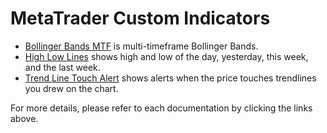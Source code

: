 # MetaTrader Custom Indicators

* [Bollinger Bands MTF] is multi-timeframe Bollinger Bands.
* [High Low Lines] shows high and low of the day,
yesterday, this week, and the last week.
* [Trend Line Touch Alert] shows alerts when the price touches trendlines you drew on the chart.

For more details, please refer to each documentation
by clicking the links above.

[Bollinger Bands MTF]: documents/Bollinger%20Bands%20MTF.md
[High Low Lines]: documents/High%20Low%20Lines.md
[Trend Line Touch Alert]: documents/Trend%20Line%20Touch%20Alert.md
